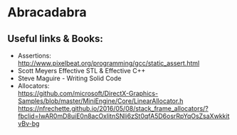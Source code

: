 # Abracadabra
## Useful links & Books:
- Assertions: http://www.pixelbeat.org/programming/gcc/static_assert.html
- Scott Meyers Effective STL & Effective C++
- Steve Maguire - Writing Solid Code
- Allocators:  
https://github.com/microsoft/DirectX-Graphics-Samples/blob/master/MiniEngine/Core/LinearAllocator.h  
https://nfrechette.github.io/2016/05/08/stack_frame_allocators/?fbclid=IwAR0mD8uiE0n8acOxlitnSNli6zSt0qfA5D6osrRpYqOsZsaXwkkitvBv-bg
